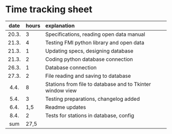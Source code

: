 # Time tracking sheet

| date | hours | explanation  |
| :----:|:-----| :-----|
| 20.3. | 3    | Specifications, reading open data manual |
| 21.3. | 4    | Testing FMI python library and open data |
| 21.3. | 1    | Updating specs, designing database |
| 21.3. | 2    | Coding python database connection |
| 26.3. | 1    | Database connection |
| 27.3. | 2    | File reading and saving to database |
| 4.4.  | 8    | Stations from file to database and to Tkinter window view |
| 5.4.  | 3    | Testing preparations, changelog added|
| 6.4.  | 1,5    | Readme updates |
| 8.4. | 2 | Tests for stations in database, config |
| sum   | 27,5   | | 